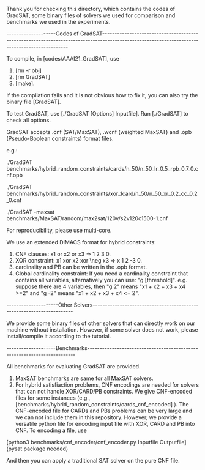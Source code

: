 Thank you for checking this directory, which contains the codes of GradSAT, some binary files of solvers we used for comparison and benchmarks we used in the experiments. 

--------------------Codes of GradSAT----------------------------------------------------------------------------------------------------------------------------------------------

To compile, in [codes/AAAI21_GradSAT], use 

1. [rm -r obj]
2. [rm GradSAT]
3. [make].

If the compilation fails and it is not obvious how to fix it, you can also try the binary file [GradSAT].

To test GradSAT, use [./GradSAT [Options] Inputfile]. Run [./GradSAT] to check all options. 

GradSAT accepts .cnf (SAT/MaxSAT), .wcnf (weighted MaxSAT) and .opb (Pseudo-Boolean constraints) format files.

e.g.:

./GradSAT benchmarks/hybrid_random_constraints/cards/n_50/n_50_lr_0.5_rpb_0.7_0.cnf.opb

./GradSAT benchmarks/hybrid_random_constraints/xor_1card/n_50/n_50_xr_0.2_cc_0.2_0.cnf

./GradSAT -maxsat benchmarks/MaxSAT/random/max2sat/120v/s2v120c1500-1.cnf

For reproducibility, please use multi-core.

We use an extended DIMACS format for hybrid constraints:

1. CNF clauses: x1 or x2 or x3 => 1 2 3 0.
2. XOR constraint: x1 xor x2 xor \neg x3 => x 1 2 -3 0.
3. cardinality and PB can be written in the .opb format.
4. Global cardinality constraint: If you need a cardinality constraint that contains all variables, alternatively you can use: "g [threshold]". e.g. suppose there are 4 variables, 
then "g 2" means "x1 + x2 + x3 + x4 >=2" and "g -2" means "x1 + x2 + x3 + x4 <= 2".

---------------------Other Solvers----------------------------------------------------------------------

We provide some binary files of other solvers that can directly work on our machine without installation. However, if some solver does not work, please install/compile it according to the tutorial.

--------------------Benchmarks-------------------------------------------------------------------------

All benchmarks for evaluating GradSAT are provided. 
1. MaxSAT benchmarks are same for all MaxSAT solvers. 
2. For hybrid satisfiaction problems, CNF encodings are needed for solvers that can not handle XOR/CARD/PB constraints. We give CNF-encoded files for some instances (e.g., [benchmarks/hybrid_random_constraints/cards_cnf_encoded] ). The CNF-encoded file for CARDs and PBs problems can be very large and we can not include them in this repository. However, we provide a versatile python file for encoding input file with XOR, CARD and PB into CNF. To encoding a file, use

[python3 benchmarks/cnf_encoder/cnf_encoder.py Inputfile Outputfile] (pysat package needed)

And then you can apply a traditional SAT solver on the pure CNF file.


